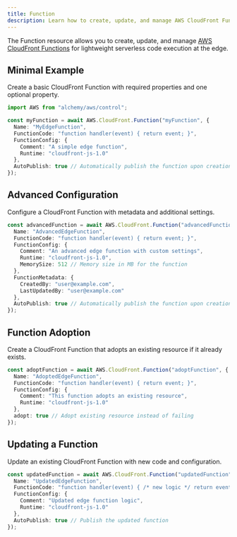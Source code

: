```yaml
---
title: Function
description: Learn how to create, update, and manage AWS CloudFront Functions using Alchemy Cloud Control.
---
```


The Function resource allows you to create, update, and manage [AWS CloudFront Functions](https://docs.aws.amazon.com/cloudfront/latest/userguide/) for lightweight serverless code execution at the edge.

## Minimal Example

Create a basic CloudFront Function with required properties and one optional property.

```ts
import AWS from "alchemy/aws/control";

const myFunction = await AWS.CloudFront.Function("myFunction", {
  Name: "MyEdgeFunction",
  FunctionCode: "function handler(event) { return event; }",
  FunctionConfig: {
    Comment: "A simple edge function",
    Runtime: "cloudfront-js-1.0"
  },
  AutoPublish: true // Automatically publish the function upon creation
});
```

## Advanced Configuration

Configure a CloudFront Function with metadata and additional settings.

```ts
const advancedFunction = await AWS.CloudFront.Function("advancedFunction", {
  Name: "AdvancedEdgeFunction",
  FunctionCode: "function handler(event) { return event; }",
  FunctionConfig: {
    Comment: "An advanced edge function with custom settings",
    Runtime: "cloudfront-js-1.0",
    MemorySize: 512 // Memory size in MB for the function
  },
  FunctionMetadata: {
    CreatedBy: "user@example.com",
    LastUpdatedBy: "user@example.com"
  },
  AutoPublish: true // Automatically publish the function upon creation
});
```

## Function Adoption

Create a CloudFront Function that adopts an existing resource if it already exists.

```ts
const adoptFunction = await AWS.CloudFront.Function("adoptFunction", {
  Name: "AdoptedEdgeFunction",
  FunctionCode: "function handler(event) { return event; }",
  FunctionConfig: {
    Comment: "This function adopts an existing resource",
    Runtime: "cloudfront-js-1.0"
  },
  adopt: true // Adopt existing resource instead of failing
});
```

## Updating a Function

Update an existing CloudFront Function with new code and configuration.

```ts
const updatedFunction = await AWS.CloudFront.Function("updatedFunction", {
  Name: "UpdatedEdgeFunction",
  FunctionCode: "function handler(event) { /* new logic */ return event; }",
  FunctionConfig: {
    Comment: "Updated edge function logic",
    Runtime: "cloudfront-js-1.0"
  },
  AutoPublish: true // Publish the updated function
});
```